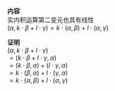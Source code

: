 **内容**  
实内积运算第二变元也具有线性  
$(\alpha,k\cdot\beta+l\cdot\gamma)=k\cdot(\alpha,\beta)+l\cdot(\alpha,\gamma)$  
  
**证明**  
$(\alpha,k\cdot\beta+l\cdot\gamma)$  
$=(k\cdot\beta+l\cdot\gamma,\alpha)$  
$=(k\cdot\beta,\alpha)+(l\cdot\gamma,\alpha)$  
$=k\cdot(\beta,\alpha)+l\cdot(\gamma,\alpha)$  
$=k\cdot(\alpha,\beta)+l\cdot(\alpha,\gamma)$  
